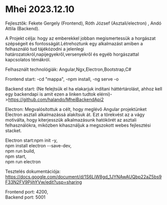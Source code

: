 # Mhei 2023.12.10

Fejlesztők: Fekete Gergely (Frontend), Róth József (Asztali/electron) , Andó Attila (Backend).

A Projekt célja: hogy az emberekkel jobban megismertessük a horgászat szépségeit és fontosságát.Létrehoztunk egy alkalmazást amiben a felhasználó tud tájékózodni a jelenlegi határozatokról,napijegyekről,versenyekről és egyéb horgászattal kapcsolatos témákról.

Felhasznált technológiák: Angular,Ngx,Electron,Bootstrap,C#

Frontend start:
    -cd "mappa",
    -npm install,
    -ng serve -o
    
Backend start: (Ne felejtsük el ha elakarjuk indítani háttértárolást, ahhoz kell egy backendapi is amit ezen a linken tudtok elérni)->https://github.com/halando/MheiBackendApi2   

Electron:  Megvalósítottuk a célt, hogy meglévő Angular projektünket Electron asztali alkalmazássá alakítsuk át. Ezt a törekvést az a vágy motiválta, hogy kiterjesszük alkalmazásunk hatókörét az asztali felhasználókra, miközben kihasználjuk a megszokott webes fejlesztési stacket.

Electron start:npm init -y,          
npm install electron --save-dev,         
npm run build,           
npm start,               
npm run electron




Tesztelés dokumentációja: https://docs.google.com/document/d/1S6LiW8gd_1JYNAwAUQbp22aZ5bs9F33N2FV9PjihYVw/edit?usp=sharing

Frontend port: 4200,           
Backend port: 5001
